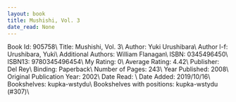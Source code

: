 ```yaml
---
layout: book
title: Mushishi, Vol. 3
date_read: None
---
```


Book Id: 905758\ 
Title: Mushishi, Vol. 3\ 
Author: Yuki Urushibara\ 
Author l-f: Urushibara, Yuki\ 
Additional Authors: William Flanagan\ 
ISBN: 0345496450\ 
ISBN13: 9780345496454\ 
My Rating: 0\ 
Average Rating: 4.42\ 
Publisher: Del Rey\ 
Binding: Paperback\ 
Number of Pages: 243\ 
Year Published: 2008\ 
Original Publication Year: 2002\ 
Date Read: \ 
Date Added: 2019/10/16\ 
Bookshelves: kupka-wstydu\ 
Bookshelves with positions: kupka-wstydu (#307)\ 

